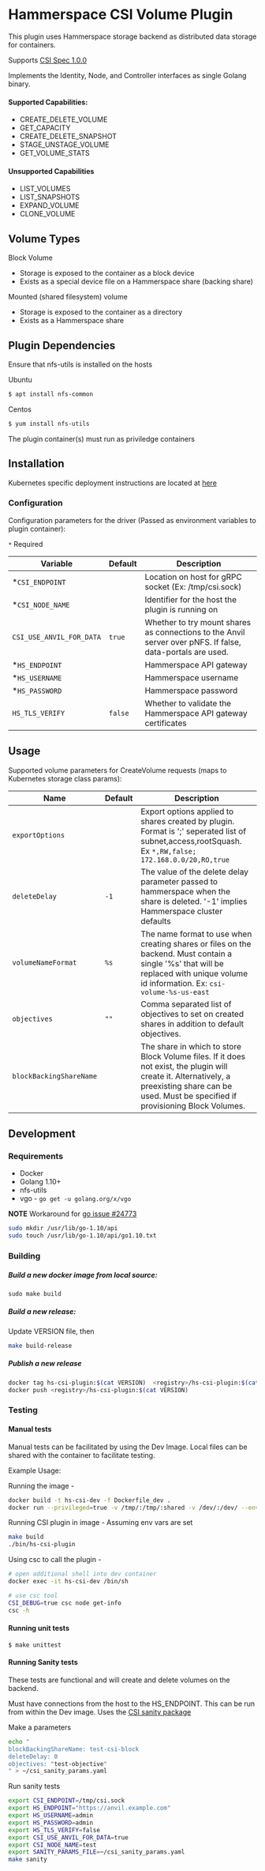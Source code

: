 # Hammerspace CSI Volume Plugin

This plugin uses Hammerspace storage backend as distributed data storage for containers.

Supports [CSI Spec 1.0.0](https://github.com/container-storage-interface/spec/blob/master/spec.md) 
 
Implements the Identity, Node, and Controller interfaces as single Golang binary.
 
#### Supported Capabilities:
* CREATE_DELETE_VOLUME
* GET_CAPACITY
* CREATE_DELETE_SNAPSHOT
* STAGE_UNSTAGE_VOLUME
* GET_VOLUME_STATS

#### Unsupported Capabilities
* LIST_VOLUMES
* LIST_SNAPSHOTS
* EXPAND_VOLUME
* CLONE_VOLUME

## Volume Types
Block Volume
- Storage is exposed to the container as a block device
- Exists as a special device file on a Hammerspace share (backing share)

Mounted (shared filesystem) volume
- Storage is exposed to the container as a directory
- Exists as a Hammerspace share

## Plugin Dependencies

Ensure that nfs-utils is installed on the hosts

Ubuntu
```bash
$ apt install nfs-common
```

Centos
```bash
$ yum install nfs-utils
```

The plugin container(s) must run as priviledge containers

## Installation
Kubernetes specific deployment instructions are located at [here](./deploy/kubernetes/README.md)

### Configuration
Configuration parameters for the driver (Passed as environment variables to plugin container):

``*`` Required

Variable                   |     Default           | Description
----------------           |     ------------      | -----
*``CSI_ENDPOINT``          |                       | Location on host for gRPC socket (Ex: /tmp/csi.sock)
*``CSI_NODE_NAME``         |                       | Identifier for the host the plugin is running on
``CSI_USE_ANVIL_FOR_DATA`` |     ``true``          | Whether to try mount shares as connections to the Anvil server over pNFS. If false, data-portals are used.
*``HS_ENDPOINT``           |                       | Hammerspace API gateway
*``HS_USERNAME``           |                       | Hammerspace username
*``HS_PASSWORD``           |                       | Hammerspace password
``HS_TLS_VERIFY``          |     ``false``         | Whether to validate the Hammerspace API gateway certificates

## Usage
Supported volume parameters for CreateVolume requests (maps to Kubernetes storage class params):

Name                     |     Default            | Description
----------------         |     ------------       | -----
``exportOptions``        |                        | Export options applied to shares created by plugin. Format is  ';' seperated list of subnet,access,rootSquash. Ex ``*,RW,false; 172.168.0.0/20,RO,true``
``deleteDelay``          |     ``-1``             | The value of the delete delay parameter passed to hammerspace when the share is deleted. '-1' implies Hammerspace cluster defaults
``volumeNameFormat``     |     ``%s``             | The name format to use when creating shares or files on the backend. Must contain a single '%s' that will be replaced with unique volume id information. Ex: ``csi-volume-%s-us-east``
``objectives``           |     ``""``             | Comma separated list of objectives to set on created shares in addition to default objectives.
``blockBackingShareName``|                        | The share in which to store Block Volume files. If it does not exist, the plugin will create it. Alternatively, a preexisting share can be used. Must be specified if provisioning Block Volumes.


## Development
### Requirements
* Docker
* Golang 1.10+
* nfs-utils
* vgo - `go get -u golang.org/x/vgo`

**NOTE** Workaround for [go issue #24773](https://github.com/golang/go/issues/24773)
```bash
sudo mkdir /usr/lib/go-1.10/api
sudo touch /usr/lib/go-1.10/api/go1.10.txt
```

### Building
##### Build a new docker image from local source:
```sudo make build```

##### Build a new release:
Update VERSION file, then

```bash
make build-release
```

##### Publish a new release
```bash
docker tag hs-csi-plugin:$(cat VERSION)  <registry>/hs-csi-plugin:$(cat VERSION)
docker push <registry>/hs-csi-plugin:$(cat VERSION)
```


### Testing
#### Manual tests
Manual tests can be facilitated by using the Dev Image. Local files can be shared with the container to facilitate testing.

Example Usage:

Running the image - 
```bash
docker build -t hs-csi-dev -f Dockerfile_dev .
docker run --privileged=true -v /tmp/:/tmp/:shared -v /dev/:/dev/ --env-file ~/csi-env -it -v ~/csi_sanity_params.yaml:/tmp/csi_sanity_params.yaml -v ~/src/github.com/hammer-space/csi-plugin:/hammerspace-csi-plugin/:shared --name=hs-csi-dev hs-csi-dev
```

Running CSI plugin in image - Assuming env vars are set
```bash
make build
./bin/hs-csi-plugin
```

Using csc to call the plugin - 
```bash
# open additional shell into dev container
docker exec -it hs-csi-dev /bin/sh

# use csc tool
CSI_DEBUG=true csc node get-info
csc -h
```


#### Running unit tests
``$ make unittest``

#### Running Sanity tests
These tests are functional and will create and delete volumes on the backend.

Must have connections from the host to the HS_ENDPOINT. This can be run from within the Dev image.
Uses the [CSI sanity package](https://github.com/kubernetes-csi/csi-test/tree/master/cmd/csi-sanity)

Make a parameters
```bash
echo "
blockBackingShareName: test-csi-block
deleteDelay: 0
objectives: "test-objective"
" > ~/csi_sanity_params.yaml
```

Run sanity tests

```bash
export CSI_ENDPOINT=/tmp/csi.sock
export HS_ENDPOINT="https://anvil.example.com"
export HS_USERNAME=admin
export HS_PASSWORD=admin
export HS_TLS_VERIFY=false
export CSI_USE_ANVIL_FOR_DATA=true
export CSI_NODE_NAME=test
export SANITY_PARAMS_FILE=~/csi_sanity_params.yaml
make sanity
```